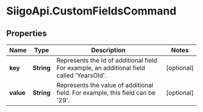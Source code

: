 # SiigoApi.CustomFieldsCommand

## Properties

Name | Type | Description | Notes
------------ | ------------- | ------------- | -------------
**key** | **String** | Represents the Id of additional field  For example, an additional field called &#39;YearsOld&#39;. | [optional] 
**value** | **String** | Represents the value of additional field.  For example, this field can be &#39;29&#39;. | [optional] 


